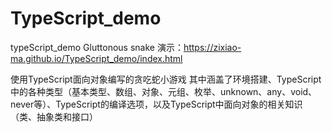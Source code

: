 # TypeScript_demo
typeScript_demo Gluttonous snake
演示：https://zixiao-ma.github.io/TypeScript_demo/index.html

使用TypeScript面向对象编写的贪吃蛇小游戏
其中涵盖了环境搭建、TypeScript中的各种类型（基本类型、数组、对象、元组、枚举、unknown、any、void、never等）、TypeScript的编译选项，以及TypeScript中面向对象的相关知识（类、抽象类和接口）
